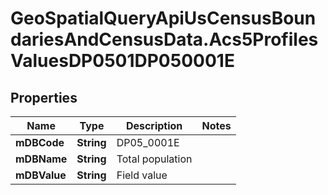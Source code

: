 # GeoSpatialQueryApiUsCensusBoundariesAndCensusData.Acs5ProfilesValuesDP0501DP050001E

## Properties

Name | Type | Description | Notes
------------ | ------------- | ------------- | -------------
**mDBCode** | **String** | DP05_0001E | 
**mDBName** | **String** | Total population | 
**mDBValue** | **String** | Field value | 


